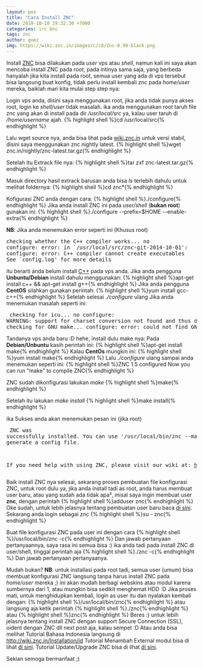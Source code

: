 ```yaml
---
layout: pos
title: "Cara Install ZNC"
date: 2010-10-10 19:32:30 +7000
categories: irc bnc
tags: znc
author: goez
img: https://wiki.znc.in/images/c/c8/Znc-0.99-black.png
---
```


Install <a href="http://wiki.znc.in/ZNC/id" rel="nofollow" target="_blank">ZNC</a> bisa dilakukan pada <i>user</i> vps atau <i>shell</i>, namun kali ini saya akan mencoba install ZNC pada <i>root</i>, pada intinya sama saja, yang berbeda hanyalah jika kita install pada root, semua user yang ada di vps tersebut bisa langsung buat konfig, tidak perlu install kembali znc pada <i>home/user</i> mereka, baiklah mari kita mulai step step nya:

Login vps anda, disini saya menggunakan root, jika anda tidak punya akses root, login ke <i>shell/user</i> tidak masalah.
ika anda menggunakan root taruh file znc yang akan di install pada dir <i>/usr/local/src</i> ya, kalau user taruh di <i>/home/username</i> ajah.
{% highlight shell %}cd /usr/local/src{% endhighlight %}

Lalu wget source nya, anda bisa lihat pada <a href="http://wiki.znc.in/">wiki.znc.in</a> untuk versi stabil, disini saya menggunakan znc nightly latest.
{% highlight shell %}wget znc.in/nightly/znc-latest.tar.gz{% endhighlight %}

Setelah itu Extrack file nya:
{% highlight shell %}tar zxf znc-latest.tar.gz{% endhighlight %}

Masuk directory hasil extrack barusan anda bisa <i>ls</i> terlebih dahulu untuk melihat foldernya:
{% highlight shell %}cd znc*{% endhighlight %}

Kofigurasi ZNC anda dengan cara:
{% highlight shell %}./configure{% endhighlight %}
Jika anda install ZNC ini pada <i>user/shell </i>(<b>bukan root</b>) gunakan ini:
{% highlight shell %}./configure --prefix=$HOME --enable-extra{% endhighlight %}

<b>NB</b>: Jika anda menemukan error seperti ini (Khusus root)
<pre>
checking whether the C++ compiler works... no
configure: error: in `/usr/local/src/znc-git-2014-10-01':
configure: error: C++ compiler cannot create executables
See `config.log' for more details</pre>

itu berarti anda belum install <a href="http://eg-goez.blogspot.com/2010/04/error-C-compiler-cannot-create-executablestuto-cara-install-c-pada-vps.html" target="_blank">C++</a> pada vps anda. Jika anda pengguna <b>Unbuntu/Debian</b> install dahulu menggunakan:
{% highlight shell %}apt-get install c++ && apt-get install g++{% endhighlight %}
Jika anda pengguna <b>CentOS</b> silahkan gunakan perintah:
{% highlight shell %}yum install gcc-c++{% endhighlight %}
Setelah selesai<i> ./configure</i> ulang
Jika anda menemukan masalah seperti ini:<pre>
checking for icu... no
configure: WARNING: support for charset conversion not found and thus disabled
checking for GNU make... configure: error: could not find GNU make</pre>
Tandanya vps anda baru :D hehe, install dulu make nya:
Pada <b>Debian/Unbuntu</b> kasih perintah ini:
{% highlight shell %}apt-get install make{% endhighlight %}
Kalau <b>CentOs</b> mungkin ini:
{% highlight shell %}yum install make{% endhighlight %}
Lalu <i>./configure</i> ulang sampai anda menemukan seperti ini:
{% highlight shell %}ZNC 1.5 configured
Now you can run "make" to compile ZNC{% endhighlight %}

ZNC sudah dikonfigurasi lakukan <i>make</i>
{% highlight shell %}make{% endhighlight %}

Setelah itu lakukan <i>make install</i>
{% highlight shell %}make install{% endhighlight %}

ika Sukses anda akan menemukan pesan ini (jika root)<pre>
 ZNC was successfully installed.
 You can use '/usr/local/bin/znc --makeconf'
 to generate a config file.

 If you need help with using ZNC, please visit our wiki at:
 http://znc.in</pre>

Baik install ZNC nya selesai, sekarang proses pembuatan file konfigurasi ZNC, untuk root dulu ya, jika anda install tadi as root, anda harus membuat user baru, atau yang sudah ada tidak apa², misal saya ingin membuat user <b>znc</b>, dengan perintah
{% highlight shell %}adduser znc{% endhighlight %}
Oke sudah, untuk lebih jelasnya tentang pembuatan user baru baca <a href="http://eg-goez.blogspot.com/2010/04/tuto-cara-menambah-newuser-via-ssh-di-vps.html" target="_blank">di sini</a>.
Sekarang anda login sebagai znc
{% highlight shell %}su - znc{% endhighlight %}

Buat file konfigurasi ZNC pada user ini dengan cara
{% highlight shell %}/usr/local/bin/znc -c{% endhighlight %}
Dan jawab pertanyaan pertanyaannya, saya rasa ini semua bisa :)
ika anda tadi pada install ZNC di user/shell, tinggal perintah aja
{% highlight shell %}./znc -c{% endhighlight %}
Dan jawab pertanyaan pertanyaanya.

Mudah bukan? <b>NB</b>: untuk installasi pada root tadi, semua user (umum) bisa membuat konfigurasi ZNC langsung tanpa harus install ZNC pada <i>home/user </i>mereka ;) ini akan mudah berbagi webskins atau modul karena sumbernya dari 1, atau mungkin bisa sedikit menghemat HDD :D
Jika proses mati, untuk menghidupkan kembali, login as user itu dan nyalakan kembali dengan:
{% highlight shell %}/usr/local/bin/znc{% endhighlight %}
atau langsung aja ketik perintah
{% highlight shell %}./znc{% endhighlight %} atau
{% highlight shell %}znc{% endhighlight %}
Beres :) untuk lebih jelasnya tentang install ZNC dengan support Secure Connection (SSL), oident dengan ZNC dll next post aja, kalau sempet :D Atau anda bisa melihat Tutorial Bahasa Indonesia langsung di <a href="http://wiki.znc.in/Installation/id">http://wiki.znc.in/Installation/id</a>
Tutorial Menambah External modul bisa di lihat <a href="http://eg-goez.blogspot.com/2014/09/tutorial-menambah-external-modules-pada-znc.html" target="_blank">di sini</a>.
Tutorial Update/Upgrade ZNC bisa di lihat <a href="http://eg-goez.blogspot.com/2014/10/tutorial-update-upgrade-version-znc.html" target="_blank">di sini</a>.

Sekian semoga bermanfaat ;)
